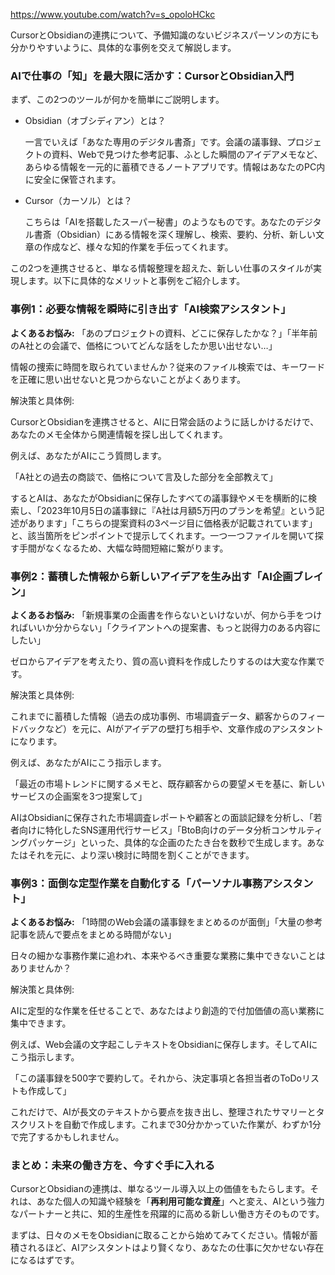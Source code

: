 https://www.youtube.com/watch?v=s_opoloHCkc


CursorとObsidianの連携について、予備知識のないビジネスパーソンの方にも分かりやすいように、具体的な事例を交えて解説します。

### AIで仕事の「知」を最大限に活かす：CursorとObsidian入門

まず、この2つのツールが何かを簡単にご説明します。

- Obsidian（オブシディアン）とは？
    
    一言でいえば「あなた専用のデジタル書斎」です。会議の議事録、プロジェクトの資料、Webで見つけた参考記事、ふとした瞬間のアイデアメモなど、あらゆる情報を一元的に蓄積できるノートアプリです。情報はあなたのPC内に安全に保管されます。
    
- Cursor（カーソル）とは？
    
    こちらは「AIを搭載したスーパー秘書」のようなものです。あなたのデジタル書斎（Obsidian）にある情報を深く理解し、検索、要約、分析、新しい文章の作成など、様々な知的作業を手伝ってくれます。
    

この2つを連携させると、単なる情報整理を超えた、新しい仕事のスタイルが実現します。以下に具体的なメリットと事例をご紹介します。

### 事例1：必要な情報を瞬時に引き出す「AI検索アシスタント」

**よくあるお悩み:** 「あのプロジェクトの資料、どこに保存したかな？」「半年前のA社との会議で、価格についてどんな話をしたか思い出せない…」

情報の捜索に時間を取られていませんか？従来のファイル検索では、キーワードを正確に思い出せないと見つからないことがよくあります。

解決策と具体例:

CursorとObsidianを連携させると、AIに日常会話のように話しかけるだけで、あなたのメモ全体から関連情報を探し出してくれます。

例えば、あなたがAIにこう質問します。

「A社との過去の商談で、価格について言及した部分を全部教えて」

するとAIは、あなたがObsidianに保存したすべての議事録やメモを横断的に検索し、「2023年10月5日の議事録に『A社は月額5万円のプランを希望』という記述があります」「こちらの提案資料の3ページ目に価格表が記載されています」と、該当箇所をピンポイントで提示してくれます。一つ一つファイルを開いて探す手間がなくなるため、大幅な時間短縮に繋がります。

### 事例2：蓄積した情報から新しいアイデアを生み出す「AI企画ブレイン」

**よくあるお悩み:** 「新規事業の企画書を作らないといけないが、何から手をつければいいか分からない」「クライアントへの提案書、もっと説得力のある内容にしたい」

ゼロからアイデアを考えたり、質の高い資料を作成したりするのは大変な作業です。

解決策と具体例:

これまでに蓄積した情報（過去の成功事例、市場調査データ、顧客からのフィードバックなど）を元に、AIがアイデアの壁打ち相手や、文章作成のアシスタントになります。

例えば、あなたがAIにこう指示します。

「最近の市場トレンドに関するメモと、既存顧客からの要望メモを基に、新しいサービスの企画案を3つ提案して」

AIはObsidianに保存された市場調査レポートや顧客との面談記録を分析し、「若者向けに特化したSNS運用代行サービス」「BtoB向けのデータ分析コンサルティングパッケージ」といった、具体的な企画のたたき台を数秒で生成します。あなたはそれを元に、より深い検討に時間を割くことができます。

### 事例3：面倒な定型作業を自動化する「パーソナル事務アシスタント」

**よくあるお悩み:** 「1時間のWeb会議の議事録をまとめるのが面倒」「大量の参考記事を読んで要点をまとめる時間がない」

日々の細かな事務作業に追われ、本来やるべき重要な業務に集中できないことはありませんか？

解決策と具体例:

AIに定型的な作業を任せることで、あなたはより創造的で付加価値の高い業務に集中できます。

例えば、Web会議の文字起こしテキストをObsidianに保存します。そしてAIにこう指示します。

「この議事録を500字で要約して。それから、決定事項と各担当者のToDoリストも作成して」

これだけで、AIが長文のテキストから要点を抜き出し、整理されたサマリーとタスクリストを自動で作成します。これまで30分かかっていた作業が、わずか1分で完了するかもしれません。

### まとめ：未来の働き方を、今すぐ手に入れる

CursorとObsidianの連携は、単なるツール導入以上の価値をもたらします。それは、あなた個人の知識や経験を「**再利用可能な資産**」へと変え、AIという強力なパートナーと共に、知的生産性を飛躍的に高める新しい働き方そのものです。

まずは、日々のメモをObsidianに取ることから始めてみてください。情報が蓄積されるほど、AIアシスタントはより賢くなり、あなたの仕事に欠かせない存在になるはずです。